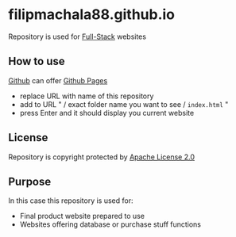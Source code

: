 # filipmachala88.github.io

<!-- Document created using [Markdown](https://www.markdownguide.org/getting-started/) -->

Repository is used for [Full-Stack](https://www.w3schools.com/whatis/whatis_fullstack.asp) websites

## How to use

[Github](https://github.com/) can offer [Github Pages](https://pages.github.com/)

- replace URL with name of this repository
- add to URL " / exact folder name you want to see / `index.html` "
- press Enter and it should display you current website

## License

Repository is copyright protected by [Apache License 2.0](https://www.apache.org/licenses/LICENSE-2.0)

## Purpose

In this case this repository is used for:
- Final product website prepared to use
- Websites offering database or purchase stuff functions

